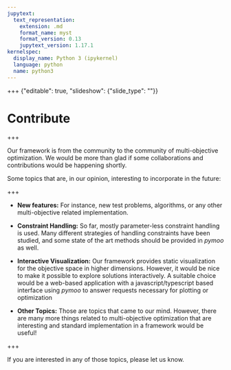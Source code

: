 ```yaml
---
jupytext:
  text_representation:
    extension: .md
    format_name: myst
    format_version: 0.13
    jupytext_version: 1.17.1
kernelspec:
  display_name: Python 3 (ipykernel)
  language: python
  name: python3
---
```


+++ {"editable": true, "slideshow": {"slide_type": ""}}

# Contribute

+++

Our framework is from the community to the community of multi-objective optimization. We would be more than glad if some collaborations and contributions would be happening shortly. 

Some topics that are, in our opinion, interesting to incorporate in the future:

+++

- **New features:** For instance, new test problems, algorithms, or any other multi-objective related implementation.

- **Constraint Handling:** So far, mostly parameter-less constraint handling is used. Many different strategies of handling constraints have been studied, and some state of the art methods should be provided in *pymoo* as well.

- **Interactive Visualization:** Our framework provides static visualization for the objective space in higher dimensions. However, it would be nice to make it possible to explore solutions interactively. A suitable choice would be a web-based application with a javascript/typescript based interface using *pymoo* to answer requests necessary for plotting or optimization

- **Other Topics:** Those are topics that came to our mind. However, there are many more things related to multi-objective optimization that are interesting and standard implementation in a framework would be useful!

+++

If you are interested in any of those topics, please let us know.
